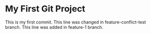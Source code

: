 # My First Git Project
This is my first commit.
This line was changed in feature-conflict-test branch.
This line was added in feature-1 branch.
